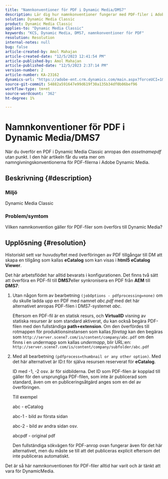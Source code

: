```yaml
---
title: "Namnkonventioner för PDF i Dynamic Media/DMS7"
description: Lär dig hur namnkonventioner fungerar med PDF-filer i Adobe Dynamic Media Classic.
solution: Dynamic Media Classic
product: Dynamic Media Classic
applies-to: "Dynamic Media Classic"
keywords: "KCS, Dynamic Media, DMS7, namnkonventioner för PDF"
resolution: Resolution
internal-notes: null
bug: false
article-created-by: Amol Mahajan
article-created-date: "12/5/2023 12:41:54 PM"
article-published-by: Amol Mahajan
article-published-date: "12/5/2023 2:37:14 PM"
version-number: 2
article-number: KA-23162
dynamics-url: "https://adobe-ent.crm.dynamics.com/main.aspx?forceUCI=1&pagetype=entityrecord&etn=knowledgearticle&id=b82a71a8-6b93-ee11-be37-6045bd0063aa"
source-git-commit: 54882a591647e99d619f30a135b34df0b06bef96
workflow-type: tm+mt
source-wordcount: '362'
ht-degree: 1%

---
```


# Namnkonventioner för PDF i Dynamic Media/DMS7


När du överför en PDF i Dynamic Media Classic anropas den *assetnamepdf* utan punkt. I den här artikeln får du veta mer om namngivningskonventionerna för PDF-filerna i Adobe Dynamic Media.

## Beskrivning {#description}


### <b>Miljö</b>

Dynamic Media Classic



### <b>Problem/symtom</b>

Vilken namnkonvention gäller för PDF-filer som överförs till Dynamic Media?


## Upplösning {#resolution}


Historiskt sett var huvudsyftet med överföringen av PDF tillgångar till DM att skapa en tillgång som kallas <b>eCatalog</b> som kan visas i <b>html5 eCatalog Viewer</b>.

Det här arbetsflödet har alltid bevarats i konfigurationen. Det finns två sätt att överföra en PDF-fil till <b>DMS7</b>eller synkronisera en PDF från <b>AEM</b> till <b>DMS7</b>:

1. Utan någon form av bearbetning `(jobOptions - pdfprocessing=none)` om du skulle ladda upp en PDF med namnet *abc.pdf* med det här alternativet anropas PDF-filen i DMS7-systemet *abc*.


   Eftersom en PDF-fil är en statisk resurs, och <b>VirtualID</b> visning av statiska resurser är som standard aktiverat, du kan också begära PDF-filen med den fullständiga <b>path+extension</b>. Om den överfördes till rotmappen för produktionsinstansen som kallas *företag* kan den begäras som `http://server.scene7.com/is/content/company/abc.pdf` om den finns i en undermapp som kallas *undermapp*, blir URL:en: `http://server.scene7.com/is/content/company/subfolder/abc.pdf`


2. Med all bearbetning `(pdfprocess=thumbnail or any other option)`. Med det här alternativet är ID:t för själva resursen reserverat för <b>eCatalog</b>.


   ID med -1, -2 osv. är för sidbilderna. Det ID som PDF-filen är kopplad till gäller för den ursprungliga PDF-filen, som inte är publicerad som standard, även om en publiceringsåtgärd anges som en del av överföringen.

   Till exempel



   abc - eCatalog

   abc-1 - bild av första sidan

   abc-2 - bild av andra sidan osv.

   abcpdf - original pdf

   Den fullständiga sökvägen för PDF-anrop ovan fungerar även för det här alternativet, men du måste se till att det publiceras explicit eftersom det inte publiceras automatiskt.


Det är så här namnkonventionen för PDF-filer alltid har varit och är tänkt att vara för DynamicMedia.
